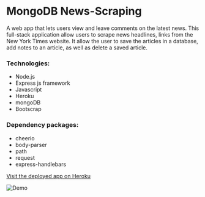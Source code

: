# MongoDB News-Scraping

A web app that lets users view and leave comments on the latest news.
This full-stack application allow users to scrape news headlines, links from the New York Times website.
It allow the user to save the articles in a database, add notes to an article, as well as delete a saved article.


### Technologies:
* Node.js
* Express js framework
* Javascript 
* Heroku
* mongoDB
* Bootscrap

### Dependency packages:
* cheerio
* body-parser
* path
* request
* express-handlebars

[Visit the deployed app on Heroku](https://lit-meadow-73315.herokuapp.com/)

![Demo](public/assets/images/demo.gif)


